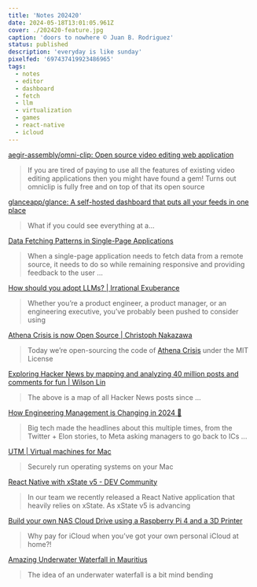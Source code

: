 ```yaml
---
title: 'Notes 202420'
date: 2024-05-18T13:01:05.961Z
cover: ./202420-feature.jpg
caption: 'doors to nowhere © Juan B. Rodriguez'
status: published
description: 'everyday is like sunday'
pixelfed: '697437419923486965'
tags:
  - notes
  - editor
  - dashboard
  - fetch
  - llm
  - virtualization
  - games
  - react-native
  - icloud
---
```


[aegir-assembly/omni-clip: Open source video editing web application](https://github.com/aegir-assembly/omni-clip)

> If you are tired of paying to use all the features of existing video editing applications then you might have found a gem! Turns out omniclip is fully free and on top of that its open source

[glanceapp/glance: A self-hosted dashboard that puts all your feeds in one place](https://github.com/glanceapp/glance?tab=readme-ov-file)

> What if you could see everything at a...

[Data Fetching Patterns in Single-Page Applications](https://martinfowler.com/articles/data-fetch-spa.html)

> When a single-page application needs to fetch data from a remote source, it needs to do so while remaining responsive and providing feedback to the user ...

[How should you adopt LLMs? | Irrational Exuberance](https://lethain.com/llm-adoption-strategy/)

> Whether you’re a product engineer, a product manager, or an engineering executive, you’ve probably been pushed to consider using

[Athena Crisis is now Open Source | Christoph Nakazawa](https://cpojer.net/posts/athena-crisis-open-source)

> Today we’re open-sourcing the code of [Athena Crisis](https://athenacrisis.com) under the MIT License

[Exploring Hacker News by mapping and analyzing 40 million posts and comments for fun | Wilson Lin](https://blog.wilsonl.in/hackerverse/)

> The above is a map of all Hacker News posts since ...

[How Engineering Management is Changing in 2024 🎽](https://refactoring.fm/p/how-engineering-management-is-changing)

> Big tech made the headlines about this multiple times, from the Twitter + Elon stories, to Meta asking managers to go back to ICs ...

[UTM | Virtual machines for Mac](https://mac.getutm.app/)

> Securely run operating systems on your Mac

[React Native with xState v5 - DEV Community](https://dev.to/gtodorov/react-native-with-xstate-v5-4ekn)

> In our team we recently released a React Native application that heavily relies on xState. As xState v5 is advancing

[Build your own NAS Cloud Drive using a Raspberry Pi 4 and a 3D Printer](https://www.yankodesign.com/2024/05/16/build-your-own-nas-cloud-drive-using-a-raspberry-pi-4-and-a-3d-printer/)

> Why pay for iCloud when you’ve got your own personal iCloud at home?!

[Amazing Underwater Waterfall in Mauritius](https://mossandfog.com/amazing-underwater-waterfall-in-mauritius/)

> The idea of an underwater waterfall is a bit mind bending
